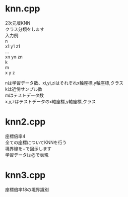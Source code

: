 # knn.cpp  
2次元版KNN  
クラス分類をします  
入力例  
n  
x1 y1 z1  
...  
xn yn zn  
k  
m  
x y z  
  
nは学習データ数、xi,yi,ziはそれぞれx軸座標,y軸座標,クラス  
kは近傍サンプル数  
mはテストデータ数  
x,y,zはテストデータのx軸座標,y軸座標,クラス  
  
# knn2.cpp  
座標倍率4  
全ての座標についてKNNを行う  
境界線を+で図示します  
学習データは@で表現  

# knn3.cpp
座標倍率18の境界識別
